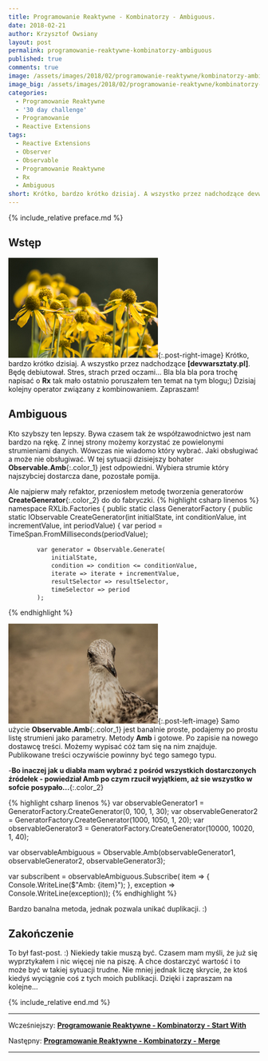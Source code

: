 ```yaml
---
title: Programowanie Reaktywne - Kombinatorzy - Ambiguous.
date: 2018-02-21
author: Krzysztof Owsiany
layout: post
permalink: programowanie-reaktywne-kombinatorzy-ambiguous
published: true
comments: true        
image: /assets/images/2018/02/programowanie-reaktywne/kombinatorzy-ambiguous/post.jpg
image_big: /assets/images/2018/02/programowanie-reaktywne/kombinatorzy-ambiguous/post-big.jpg
categories:
  - Programowanie Reaktywne
  - '30 day challenge'
  - Programowanie
  - Reactive Extensions
tags:
  - Reactive Extensions
  - Observer
  - Observable
  - Programowanie Reaktywne
  - Rx
  - Ambiguous
short: Krótko, bardzo krótko dzisiaj. A wszystko przez nadchodzące devwarsztaty.pl. Będę debiutował. Stres, strach przed oczami... Bla bla bla pora trochę napisać o Rx tak mało ostatnio poruszałem ten temat na tym blogu;) Dzisiaj kolejny operator związany z kombinowaniem. Zapraszam!
---
```

{% include_relative preface.md %}

## Wstęp
[![Reactive Extensions - Ambiguous][post]][post-big]{:.post-right-image}
Krótko, bardzo krótko dzisiaj. A wszystko przez nadchodzące **[devwarsztaty.pl]**. Będę debiutował. Stres, strach przed oczami...
Bla bla bla pora trochę napisać o **Rx** tak mało ostatnio poruszałem ten temat na tym blogu;)
Dzisiaj kolejny operator związany z kombinowaniem. Zapraszam!

## Ambiguous
Kto szybszy ten lepszy. Bywa czasem tak że współzawodnictwo jest nam bardzo na rękę. Z innej strony możemy korzystać ze powielonymi strumieniami danych. Wówczas nie wiadomo który wybrać. Jaki obsługiwać a może nie obsługiwać. W tej sytuacji dzisiejszy bohater **Observable.Amb**{:.color_1} jest odpowiedni. Wybiera strumie który najszybciej dostarcza dane, pozostałe pomija.

Ale najpierw mały refaktor, przeniosłem metodę tworzenia generatorów **CreateGenerator**{:.color_2} do do fabryczki.
{% highlight csharp linenos %}
namespace RXLib.Factories
{
	public static class GeneratorFactory
	{
		public static IObservable<int> CreateGenerator(int initialState, int conditionValue, int incrementValue, int periodValue)
		{
			var period = TimeSpan.FromMilliseconds(periodValue);

			var generator = Observable.Generate(
				initialState,
				condition => condition <= conditionValue,
				iterate => iterate + incrementValue,
				resultSelector => resultSelector,
				timeSelector => period
			);
{% endhighlight %}

[![Reactive Extensions - Ambiguous][image1]][image1-big]{:.post-left-image}
Samo użycie **Observable.Amb**{:.color_1} jest banalnie proste, podajemy po prostu listę strumieni jako parametry.
Metody **Amb** i gotowe. Po zapisie na nowego dostawcę treści. Możemy wypisać cóż tam się na nim znajduje.
Publikowane treści oczywiście powinny być tego samego typu.

-**Bo inaczej jak u diabła mam wybrać z pośród wszystkich dostarczonych źródełek - powiedział Amb po czym rzucił wyjątkiem, aż sie wszystko w sofcie posypało...**{:.color_2}

{% highlight csharp linenos %}
var observableGenerator1 = GeneratorFactory.CreateGenerator(0, 100, 1, 30);
var observableGenerator2 = GeneratorFactory.CreateGenerator(1000, 1050, 1, 20);
var observableGenerator3 = GeneratorFactory.CreateGenerator(10000, 10020, 1, 40);

var observableAmbiguous = Observable.Amb(observableGenerator1, observableGenerator2, observableGenerator3);

var subscribent = observableAmbiguous.Subscribe(
  item =>
  {
    Console.WriteLine($"Amb: {item}");
  },
  exception => Console.WriteLine(exception));
{% endhighlight %}

Bardzo banalna metoda, jednak pozwala unikać duplikacji. :)

## Zakończenie
To był fast-post. :) Niekiedy takie muszą być. Czasem mam myśli, że już się wyprztykałem i nic więcej nie na piszę. A chce dostarczyć wartość i to może być w takiej sytuacji trudne. Nie mniej jednak liczę skrycie, że ktoś kiedyś wyciągnie coś z tych moich publikacji.
Dzięki i zapraszam na kolejne...

{% include_relative end.md %}

------
Wcześniejszy: **[Programowanie Reaktywne - Kombinatorzy - Start With][previous]**

Następny: **[Programowanie Reaktywne - Kombinatorzy - Merge][next]**

------
[previous]: {{site.url}}/programowanie-reaktywne-kombinatorzy-start-wtih
[next]: {{site.url}}/programowanie-reaktywne-kombinatorzy-merge

[post]: /assets/images/2018/02/programowanie-reaktywne/kombinatorzy-ambiguous/post.jpg
[post-big]: /assets/images/2018/02/programowanie-reaktywne/kombinatorzy-ambiguous/post-big.jpg

[image1]: /assets/images/2018/02/programowanie-reaktywne/kombinatorzy-ambiguous/image1.jpg
[image1-big]: /assets/images/2018/02/programowanie-reaktywne/kombinatorzy-ambiguous/image1-big.jpg

